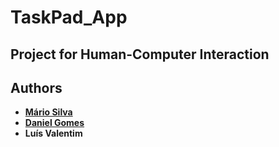 # TaskPad_App
## Project for Human-Computer Interaction
## Authors
 - **[Mário Silva](https://github.com/MarioCSilva)**
 - **[Daniel Gomes](https://github.com/DanielGomes14)**
 - **Luís Valentim**
